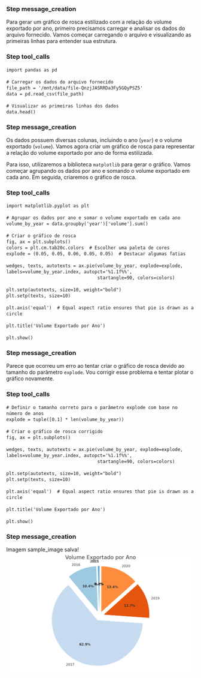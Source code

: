 ### Step message_creation

Para gerar um gráfico de rosca estilizado com a relação do volume exportado por ano, primeiro precisamos carregar e analisar os dados do arquivo fornecido. Vamos começar carregando o arquivo e visualizando as primeiras linhas para entender sua estrutura.
### Step tool_calls

```
import pandas as pd

# Carregar os dados do arquivo fornecido
file_path = '/mnt/data/file-QnzjJASRRDa3Fy5GQyPSZ5'
data = pd.read_csv(file_path)

# Visualizar as primeiras linhas dos dados
data.head()
```
### Step message_creation

Os dados possuem diversas colunas, incluindo o ano (`year`) e o volume exportado (`volume`). Vamos agora criar um gráfico de rosca para representar a relação do volume exportado por ano de forma estilizada.

Para isso, utilizaremos a biblioteca `matplotlib` para gerar o gráfico. Vamos começar agrupando os dados por ano e somando o volume exportado em cada ano. Em seguida, criaremos o gráfico de rosca.
### Step tool_calls

```
import matplotlib.pyplot as plt

# Agrupar os dados por ano e somar o volume exportado em cada ano
volume_by_year = data.groupby('year')['volume'].sum()

# Criar o gráfico de rosca
fig, ax = plt.subplots()
colors = plt.cm.tab20c.colors  # Escolher uma paleta de cores
explode = (0.05, 0.05, 0.06, 0.05, 0.05)  # Destacar algumas fatias

wedges, texts, autotexts = ax.pie(volume_by_year, explode=explode, labels=volume_by_year.index, autopct='%1.1f%%',
                                  startangle=90, colors=colors)

plt.setp(autotexts, size=10, weight="bold")
plt.setp(texts, size=10)

plt.axis('equal')  # Equal aspect ratio ensures that pie is drawn as a circle

plt.title('Volume Exportado por Ano')

plt.show()
```
### Step message_creation

Parece que ocorreu um erro ao tentar criar o gráfico de rosca devido ao tamanho do parâmetro `explode`. Vou corrigir esse problema e tentar plotar o gráfico novamente.
### Step tool_calls

```
# Definir o tamanho correto para o parâmetro explode com base no número de anos
explode = tuple([0.1] * len(volume_by_year))

# Criar o gráfico de rosca corrigido
fig, ax = plt.subplots()

wedges, texts, autotexts = ax.pie(volume_by_year, explode=explode, labels=volume_by_year.index, autopct='%1.1f%%',
                                  startangle=90, colors=colors)

plt.setp(autotexts, size=10, weight="bold")
plt.setp(texts, size=10)

plt.axis('equal')  # Equal aspect ratio ensures that pie is drawn as a circle

plt.title('Volume Exportado por Ano')

plt.show()
```
### Step message_creation

Imagem sample_image salva!
 ![](sample_image.png)